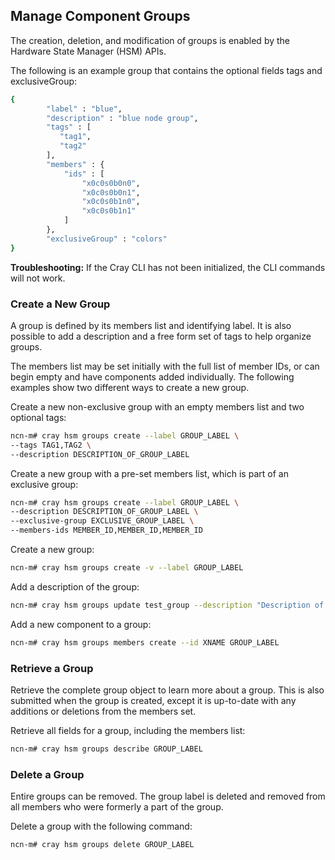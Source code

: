 ## Manage Component Groups

The creation, deletion, and modification of groups is enabled by the Hardware State Manager \(HSM\) APIs.

The following is an example group that contains the optional fields tags and exclusiveGroup:

```bash
{
        "label" : "blue",
        "description" : "blue node group",
        "tags" : [
           "tag1",
           "tag2"
        ],
        "members" : {
            "ids" : [
                "x0c0s0b0n0",
                "x0c0s0b0n1",
                "x0c0s0b1n0",
                "x0c0s0b1n1"
            ]
        },
        "exclusiveGroup" : "colors"
}
```

**Troubleshooting:** If the Cray CLI has not been initialized, the CLI commands will not work.

### Create a New Group

A group is defined by its members list and identifying label. It is also possible to add a description and a free form set of tags to help organize groups.

The members list may be set initially with the full list of member IDs, or can begin empty and have components added individually. The following examples show two different ways to create a new group.

Create a new non-exclusive group with an empty members list and two optional tags:

```bash
ncn-m# cray hsm groups create --label GROUP_LABEL \
--tags TAG1,TAG2 \
--description DESCRIPTION_OF_GROUP_LABEL
```

Create a new group with a pre-set members list, which is part of an exclusive group:

```bash
ncn-m# cray hsm groups create --label GROUP_LABEL \
--description DESCRIPTION_OF_GROUP_LABEL \
--exclusive-group EXCLUSIVE_GROUP_LABEL \
--members-ids MEMBER_ID,MEMBER_ID,MEMBER_ID
```

Create a new group:

```bash
ncn-m# cray hsm groups create -v --label GROUP_LABEL
```

Add a description of the group:

```bash
ncn-m# cray hsm groups update test_group --description "Description of group"
```

Add a new component to a group:

```bash
ncn-m# cray hsm groups members create --id XNAME GROUP_LABEL
```

### Retrieve a Group

Retrieve the complete group object to learn more about a group. This is also submitted when the group is created, except it is up-to-date with any additions or deletions from the members set.

Retrieve all fields for a group, including the members list:

```bash
ncn-m# cray hsm groups describe GROUP_LABEL
```

### Delete a Group

Entire groups can be removed. The group label is deleted and removed from all members who were formerly a part of the group.

Delete a group with the following command:

```bash
ncn-m# cray hsm groups delete GROUP_LABEL
```




